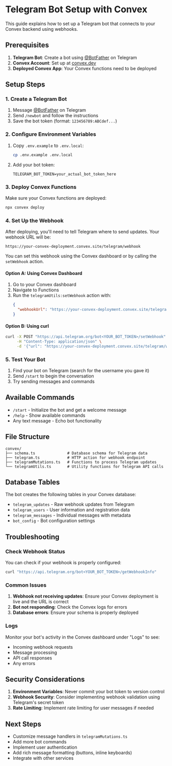 # Telegram Bot Setup with Convex

This guide explains how to set up a Telegram bot that connects to your Convex backend using webhooks.

## Prerequisites

1. **Telegram Bot**: Create a bot using [@BotFather](https://t.me/botfather) on Telegram
2. **Convex Account**: Set up at [convex.dev](https://convex.dev)
3. **Deployed Convex App**: Your Convex functions need to be deployed

## Setup Steps

### 1. Create a Telegram Bot

1. Message [@BotFather](https://t.me/botfather) on Telegram
2. Send `/newbot` and follow the instructions
3. Save the bot token (format: `123456789:ABCdef...`)

### 2. Configure Environment Variables

1. Copy `.env.example` to `.env.local`:
   ```bash
   cp .env.example .env.local
   ```

2. Add your bot token:
   ```
   TELEGRAM_BOT_TOKEN=your_actual_bot_token_here
   ```

### 3. Deploy Convex Functions

Make sure your Convex functions are deployed:

```bash
npx convex deploy
```

### 4. Set Up the Webhook

After deploying, you'll need to tell Telegram where to send updates. Your webhook URL will be:

```
https://your-convex-deployment.convex.site/telegram/webhook
```

You can set this webhook using the Convex dashboard or by calling the `setWebhook` action.

#### Option A: Using Convex Dashboard

1. Go to your Convex dashboard
2. Navigate to Functions
3. Run the `telegramUtils:setWebhook` action with:
   ```json
   {
     "webhookUrl": "https://your-convex-deployment.convex.site/telegram/webhook"
   }
   ```

#### Option B: Using curl

```bash
curl -X POST "https://api.telegram.org/bot<YOUR_BOT_TOKEN>/setWebhook" \
     -H "Content-Type: application/json" \
     -d '{"url": "https://your-convex-deployment.convex.site/telegram/webhook"}'
```

### 5. Test Your Bot

1. Find your bot on Telegram (search for the username you gave it)
2. Send `/start` to begin the conversation
3. Try sending messages and commands

## Available Commands

- `/start` - Initialize the bot and get a welcome message
- `/help` - Show available commands
- Any text message - Echo bot functionality

## File Structure

```
convex/
├── schema.ts              # Database schema for Telegram data
├── telegram.ts            # HTTP action for webhook endpoint
├── telegramMutations.ts   # Functions to process Telegram updates
└── telegramUtils.ts       # Utility functions for Telegram API calls
```

## Database Tables

The bot creates the following tables in your Convex database:

- `telegram_updates` - Raw webhook updates from Telegram
- `telegram_users` - User information and registration data
- `telegram_messages` - Individual messages with metadata
- `bot_config` - Bot configuration settings

## Troubleshooting

### Check Webhook Status

You can check if your webhook is properly configured:

```bash
curl "https://api.telegram.org/bot<YOUR_BOT_TOKEN>/getWebhookInfo"
```

### Common Issues

1. **Webhook not receiving updates**: Ensure your Convex deployment is live and the URL is correct
2. **Bot not responding**: Check the Convex logs for errors
3. **Database errors**: Ensure your schema is properly deployed

### Logs

Monitor your bot's activity in the Convex dashboard under "Logs" to see:
- Incoming webhook requests
- Message processing
- API call responses
- Any errors

## Security Considerations

1. **Environment Variables**: Never commit your bot token to version control
2. **Webhook Security**: Consider implementing webhook validation using Telegram's secret token
3. **Rate Limiting**: Implement rate limiting for user messages if needed

## Next Steps

- Customize message handlers in `telegramMutations.ts`
- Add more bot commands
- Implement user authentication
- Add rich message formatting (buttons, inline keyboards)
- Integrate with other services
